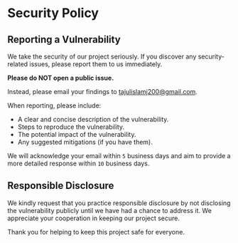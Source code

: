 # Security Policy

## Reporting a Vulnerability

We take the security of our project seriously. If you discover any security-related issues, please report them to us immediately.

**Please do NOT open a public issue.**

Instead, please email your findings to [tajulislamj200@gmail.com](mailto:tajulislamj200@gmail.com).

When reporting, please include:

*   A clear and concise description of the vulnerability.
*   Steps to reproduce the vulnerability.
*   The potential impact of the vulnerability.
*   Any suggested mitigations (if you have them).

We will acknowledge your email within `5` business days and aim to provide a more detailed response within `10` business days.

## Responsible Disclosure

We kindly request that you practice responsible disclosure by not disclosing the vulnerability publicly until we have had a chance to address it. We appreciate your cooperation in keeping our project secure.

Thank you for helping to keep this project safe for everyone.